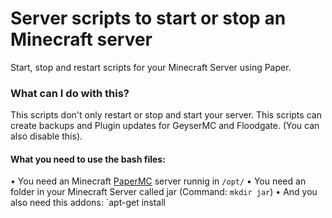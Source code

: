 # Server scripts to start or stop an Minecraft server
Start, stop and restart scripts for your Minecraft Server using Paper.

### What can I do with this?
This scripts don't only restart or stop and start your server.
This scripts can create backups and Plugin updates for GeyserMC and Floodgate. (You can also disable this).
#### What you need to use the bash files:
• You need an Minecraft [PaperMC](https://papermc.io) server runnig in `/opt/`
• You need an folder in your Minecraft Server called jar (Command: `mkdir jar`)
• And you also need this addons:
`apt-get install 

